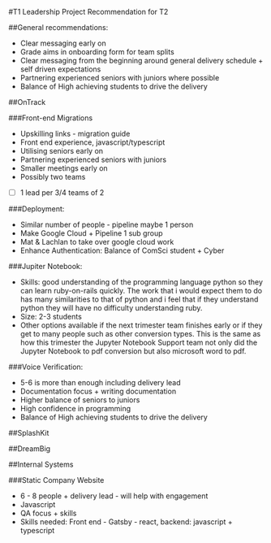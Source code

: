 #T1 Leadership Project Recommendation for T2

##General recommendations:
- Clear messaging early on
- Grade aims in onboarding form for team splits 
- Clear messaging from the beginning around general delivery schedule + self driven expectations
- Partnering experienced seniors with juniors where possible
- Balance of High achieving students to drive the delivery

##OnTrack

###Front-end Migrations
- Upskilling links - migration guide
- Front end experience, javascript/typescript
- Utilising seniors early on
- Partnering experienced seniors with juniors
- Smaller meetings early on
- Possibly two teams
- [ ] 1 lead per 3/4 teams of 2

###Deployment:

- Similar number of people - pipeline maybe 1 person
- Make Google Cloud + Pipeline 1 sub group
- Mat & Lachlan to take over google cloud work
- Enhance Authentication: Balance of ComSci student + Cyber

###Jupiter Notebook:

- Skills: good understanding of the programming language python so they can learn ruby-on-rails quickly. The work that i would expect them to do has many similarities to that of python and i feel that if they understand python they will have no difficulty understanding ruby.
- Size: 2-3 students 
- Other options available if the next trimester team finishes early or if they get to many people such as other conversion types. This is the same as how this trimester the Jupyter Notebook Support team not only did the Jupyter Notebook to pdf conversion but also microsoft word to pdf.

###Voice Verification:

- 5-6 is more than enough including delivery lead
- Documentation focus + writing documentation
- Higher balance of seniors to juniors
- High confidence in programming
- Balance of High achieving students to drive the delivery

##SplashKit

##DreamBig

##Internal Systems

###Static Company Website
- 6 - 8 people + delivery lead - will help with engagement
- Javascript 
- QA focus + skills
- Skills needed: Front end - Gatsby - react, backend: javascript  + typescript





